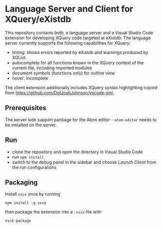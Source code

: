 # Language Server and Client for XQuery/eXistdb

This repository contains both, a language server and a Visual Studio Code extension for developing XQuery code targeted at eXistdb. The language server currently supports the following capabilities for XQuery:

* linting: shows errors reported by eXistdb and warnings produced by XQLint
* autocomplete for all functions known in the XQuery context of the current file, including imported modules
* document symbols (functions only) for outline view
* hover: incomplete

The client extension additionally includes XQuery syntax highlighting copied from https://github.com/DotJoshJohnson/vscode-xml.

## Prerequisites

The server side support package for the Atom editor - `atom-editor` needs to be installed on the server.

## Run

* clone the repository and open the directory in Visual Studio Code
* run `npm install`
* switch to the debug panel in the sidebar and choose *Launch Client* from the run configurations

## Packaging

Install `vsce` once by running

```
npm install -g vsce
```

then package the extension into a `.vsix` file with

```
vsce package
```